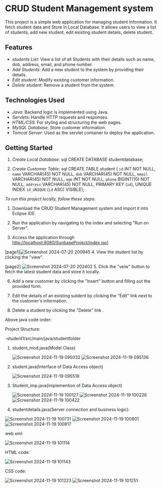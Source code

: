 # CRUD Student Management system 

This project is a simple web application for managing student information. It fetch student data and Store in Local Database. It allows users to view a list of students, add new student, edit existing student details, delete student.

## Features

- *students List*: View a list of all Students with their details such as name, dob, address, email, and phone number.
- *Add Students*: Add a new student to the system by providing their details.
- *Edit student*: Modify existing customer information.
- *Delete student*: Remove a student from the system.

## Technologies Used

- *Java*: Backend logic is implemented using Java.
- *Servlets*: Handle HTTP requests and responses.
- *HTML/CSS*: For styling and structuring the web pages.
- *MySQL Database*: Store customer information.
- *Tomcat Server*: Used as the servlet container to deploy the application.

## Getting Started

1. *Create Local Database*:
    sql
    CREATE DATABASE studentdatabase;
    

2. *Create Customer Table*:
    sql
   CREATE TABLE student (
   `id` INT NOT NULL,
   `name` VARCHAR(45) NOT NULL,
   `dob` VARCHAR(45) NOT NULL,
   `email` VARCHAR(45) NOT NULL,
   `age` INT NOT NULL,
   `phone` BIGINT(10) NOT NULL,
   `address` VARCHAR(45) NOT NULL,
   PRIMARY KEY (`id`),
   UNIQUE INDEX `id_UNIQUE` (`id` ASC) VISIBLE);
    

*To run this project locally, follow these steps*:
   
1. Download the CRUD Student Management system and import it into Eclipse IDE.
   
2. Run the application by navigating to the index and selecting "Run on Server".
   
3. Access the application through [http://localhost:8080/SunbaseProject/index.jsp](http://localhost:8080/student1/regis.html)]
   
  [page1]![Screenshot 2024-07-20 200945](https://github.com/user-attachments/assets/0f46cbd3-2fbd-4731-8ed8-c912c7c506f3)
4. View the student list by clicking the "view".
   
  [page2] ![Screenshot 2024-07-20 202402](https://github.com/user-attachments/assets/86a9c0cd-857e-43b9-8040-75160ee5bba6)
5. Click the "veiw" button to fetch the latest student data and store it locally.
    
6. Add a new customer by clicking the "Insert" button and filling out the provided form.

7. Edit the details of an existing sutdent by clicking the "Edit" link next to the customer's information.
8. Delete a student by clicking the "Delete" link .


Above java code order:

Project Structure:

-student1/src/main/java/studentfolder

1. student_mod.java(Model Class)
   
   ![Screenshot 2024-11-19 095032](https://github.com/user-attachments/assets/5c1c6c77-94ee-4844-9476-3eb924d56c3e)
   ![Screenshot 2024-11-19 095136](https://github.com/user-attachments/assets/f1f974cd-a4a9-4eee-a5a4-8416bb0207f1)



2. student.java(Interface of Data Access object)

    ![Screenshot 2024-11-19 095519](https://github.com/user-attachments/assets/804d1278-4f2a-4367-bd39-ee60e4478963)


3. Student_imp.java(implemention of Data Access object)
   
   ![Screenshot 2024-11-19 100127](https://github.com/user-attachments/assets/88e03f05-651e-4778-959a-ac27e9b0cab9)
   ![Screenshot 2024-11-19 100226](https://github.com/user-attachments/assets/c051d42d-cf8e-44d5-9540-6045c9fe70e7)
   ![Screenshot 2024-11-19 100422](https://github.com/user-attachments/assets/9c5fd15a-7b1d-40c5-bf2d-f2d810bf685d)

4. studentdetails.java(Server connection and business logic):

![Screenshot 2024-11-19 100731](https://github.com/user-attachments/assets/fb52846b-7e58-4619-9b16-b03e53bf0647)
![Screenshot 2024-11-19 100801](https://github.com/user-attachments/assets/26367135-2a10-4e6b-badc-7b52bd7a7904)
![Screenshot 2024-11-19 100817](https://github.com/user-attachments/assets/dbf8f9cd-dd72-4e11-99af-3bb397385499)

web.xml:

![Screenshot 2024-11-19 101114](https://github.com/user-attachments/assets/d6b3da30-d36a-4c3c-898d-986da6792529)



HTML code:

![Screenshot 2024-11-19 101143](https://github.com/user-attachments/assets/bd234755-6543-4d51-82c2-984979549af4)

 

CSS code:

![Screenshot 2024-11-19 101223](https://github.com/user-attachments/assets/79ae3928-55da-48e0-909a-507d0a9774cf)
![Screenshot 2024-11-19 101251](https://github.com/user-attachments/assets/1e234920-be79-4922-acdb-cad78021f32d)


